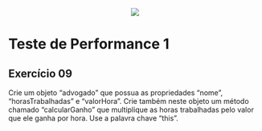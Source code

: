 <p align="center">
    <img src="https://www.infnet.edu.br/infnet/wp-content/themes/infnet.homepage//assets/img/LogoInfnetRodape.png"/>
</p>

# Teste de Performance 1

## Exercício 09

Crie um objeto “advogado” que possua as propriedades “nome”, “horasTrabalhadas” e “valorHora”. Crie também neste objeto um método chamado “calcularGanho” que multiplique as horas trabalhadas pelo valor que ele ganha por hora. Use a palavra chave “this”.